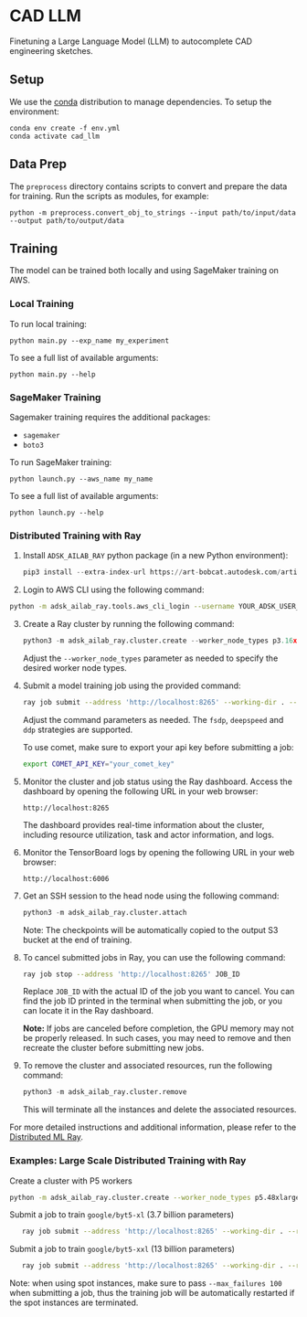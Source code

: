 # CAD LLM
Finetuning a Large Language Model (LLM) to autocomplete CAD engineering sketches.

## Setup
We use the [conda](https://www.anaconda.com/download/) distribution to manage dependencies. To setup the environment:

```
conda env create -f env.yml
conda activate cad_llm
```

## Data Prep
The `preprocess` directory contains scripts to convert and prepare the data for training. Run the scripts as modules, for example:

```
python -m preprocess.convert_obj_to_strings --input path/to/input/data --output path/to/output/data
```

## Training
The model can be trained both locally and using SageMaker training on AWS.

### Local Training
To run local training:
```
python main.py --exp_name my_experiment
```

To see a full list of available arguments:
```
python main.py --help
```

### SageMaker Training
Sagemaker training requires the additional packages:
- `sagemaker`
- `boto3`

To run SageMaker training:
```
python launch.py --aws_name my_name
```

To see a full list of available arguments:
```
python launch.py --help
```


### Distributed Training with Ray

1. Install `ADSK_AILAB_RAY` python package (in a new Python environment):

   ```python
   pip3 install --extra-index-url https://art-bobcat.autodesk.com/artifactory/api/pypi/team-gen-ai-accel-pypi/simple adsk-ailab-ray
   ```
2.  Login to AWS CLI using the following command:

   ```bash
   python -m adsk_ailab_ray.tools.aws_cli_login --username YOUR_ADSK_USER_NAME # defaults to $USER
   ```

3. Create a Ray cluster by running the following command:

    ```python
    python3 -m adsk_ailab_ray.cluster.create --worker_node_types p3.16xlarge,p3dn.24xlarge --use_spot_workers --tag_value CADGPT
    ```
   Adjust the `--worker_node_types` parameter as needed to specify the desired worker node types.


4. Submit a model training job using the provided command:

   ```bash
   ray job submit --address 'http://localhost:8265' --working-dir . --runtime-env-json='{"pip": "requirements_ray.txt", "env_vars": {"COMET_API_KEY": "'"$COMET_API_KEY"'"}}' -- python train_ray.py --max_epochs 100 --num_gpus 16 --worker_nodes_type p3.16xlarge --worker_nodes_life_cycle normal  --exp_name test_cadllm_$USER --s3_data_uri s3://cad-llm-katzm/dataset/deepmind_entities_v1 --dataset /tmp/data --results_dir /tmp/ray_results --strategy ddp --model_name google/byt5-small --batch_size 8
   ```

   Adjust the command parameters as needed. The `fsdp`, `deepspeed` and `ddp` strategies are supported.

   To use comet, make sure to export your api key before submitting a job:
   ```bash
   export COMET_API_KEY="your_comet_key"
   ```


5. Monitor the cluster and job status using the Ray dashboard. Access the dashboard by opening the following URL in your web browser:

    ```plaintext
    http://localhost:8265
    ```
    The dashboard provides real-time information about the cluster, including resource utilization, task and actor information, and logs. 

6. Monitor the TensorBoard logs by opening the following URL in your web browser:

    ```plaintext
    http://localhost:6006
    ```
7. Get an SSH session to the head node using the following command:

    ```python
    python3 -m adsk_ailab_ray.cluster.attach
    ```
    Note: The checkpoints will be automatically copied to the output S3 bucket at the end of training.

8. To cancel submitted jobs in Ray, you can use the following command:

    ```bash
    ray job stop --address 'http://localhost:8265' JOB_ID
    ```
    
    Replace `JOB_ID` with the actual ID of the job you want to cancel. You can find the job ID printed in the terminal when submitting the job, or you can locate it in the Ray dashboard.

    **Note:** If jobs are canceled before completion, the GPU memory may not be properly released. In such cases, you may need to remove and then recreate the cluster before submitting new jobs.

9. To remove the cluster and associated resources, run the following command:

    ```python
    python3 -m adsk_ailab_ray.cluster.remove
    ```
    This will terminate all the instances and delete the associated resources.

For more detailed instructions and additional information, please refer to the [Distributed ML Ray](https://git.autodesk.com/Research/distributed-ml-ray).

### Examples: Large Scale Distributed Training with Ray 

Create a cluster with P5 workers
```bash
python -m adsk_ailab_ray.cluster.create --worker_node_types p5.48xlarge --use_spot_workers --ebs_volume_size 300 --tag_value CADGPT
```

Submit a job to train `google/byt5-xl` (3.7 billion parameters)
```bash
   ray job submit --address 'http://localhost:8265' --working-dir . --runtime-env-json='{"pip": "requirements_ray.txt", "env_vars": {"COMET_API_KEY": "'"$COMET_API_KEY"'"}}' -- python train_ray.py --max_epochs 1 --num_gpus 8 --exp_name test_byte5-xl --s3_data_uri s3://cad-llm-katzm/dataset/deepmind_entities_v1 --dataset /tmp/data --results_dir /tmp/ray_results --strategy fsdp --mix_precession --model_name google/byt5-xl
```

Submit a job to train `google/byt5-xxl` (13 billion parameters)
```bash
   ray job submit --address 'http://localhost:8265' --working-dir . --runtime-env-json='{"pip": "requirements_ray.txt", "env_vars": {"COMET_API_KEY": "'"$COMET_API_KEY"'"}}' -- python train_ray.py --max_epochs 1 --num_gpus 8 --exp_name test_byte5-xl --s3_data_uri s3://cad-llm-katzm/dataset/deepmind_entities_v1 --dataset /tmp/data --results_dir /tmp/ray_results --strategy deepspeed --mix_precession --model_name google/byt5-xxl
```
Note: when using spot instances, make sure to pass `--max_failures 100` when submitting a job, thus the training job will be automatically restarted if the spot instances are terminated.
